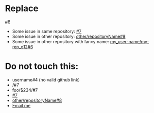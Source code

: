 # Replace

[#8](https://github.com/username/repository/issues/8)

* Some issue in same repository: [#7](https://github.com/username/repository/issues/7)
* Some issue in other repository: [other/repositoryName#8](https://github.com/other/repositoryName/issues/8)
* Some issue in other repository with fancy name: [my_user-name/my-rep_o12#6](https://github.com/my_user-name/my-rep_o12/issues/6)

# Do not touch this:
 * username#4 (no valid github link)
 * /#7
 * foo/$234/#7
 * [#7](http://shouldnottouchthis/)
 * [other/repositoryName#8](http://shouldnottouchthis/)
 * [Email me](MAILTO:example@example.com)
